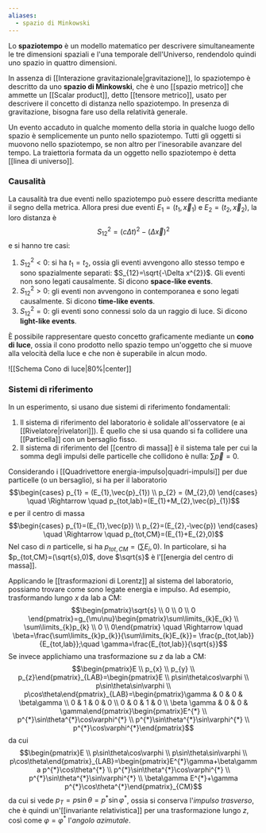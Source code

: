 ```yaml
---
aliases:
  - spazio di Minkowski
---
```

Lo **spaziotempo** è un modello matematico per descrivere simultaneamente le tre dimensioni spaziali e l'una temporale dell'Universo, rendendolo quindi uno spazio in quattro dimensioni.

In assenza di [[Interazione gravitazionale|gravitazione]], lo spaziotempo è descritto da uno **spazio di Minkowski**, che è uno [[spazio metrico]] che ammette un [[Scalar product]], detto [[tensore metrico]], usato per descrivere il concetto di distanza nello spaziotempo. In presenza di gravitazione, bisogna fare uso della relatività generale.

Un evento accaduto in qualche momento della storia in qualche luogo dello spazio è semplicemente un punto nello spaziotempo. Tutti gli oggetti si muovono nello spaziotempo, se non altro per l'inesorabile avanzare del tempo. La traiettoria formata da un oggetto nello spaziotempo è detta [[linea di universo]].
### Causalità
La causalità tra due eventi nello spaziotempo può essere descritta mediante il segno della metrica. Allora presi due eventi $E_{1}=(t_{1},\vec{x}_{1})$ e $E_{2}=(t_{2},\vec{x}_{2})$, la loro distanza è
$$S_{12}^{2}=(c\Delta t)^{2}-(\Delta\vec{x})^{2}$$
e si hanno tre casi:
1. $S_{12}^{2}<0$: si ha $t_{1}=t_{2}$, ossia gli eventi avvengono allo stesso tempo e sono spazialmente separati: $S_{12}=\sqrt{-\Delta x^{2}}$. Gli eventi non sono legati causalmente. Si dicono **space-like events**.
2. $S^{2}_{12}>0$: gli eventi non avvengono in contemporanea e sono legati causalmente. Si dicono **time-like events**.
3. $S^{2}_{12}=0$: gli eventi sono connessi solo da un raggio di luce. Si dicono **light-like events**.

È possibile rappresentare questo concetto graficamente mediante un **cono di luce**, ossia il cono prodotto nello spazio tempo un'oggetto che si muove alla velocità della luce e che non è superabile in alcun modo.

![[Schema Cono di luce|80%|center]]

### Sistemi di riferimento
In un esperimento, si usano due sistemi di riferimento fondamentali:
1. Il sistema di riferimento del laboratorio è solidale all'osservatore (e ai [[Rivelatore|rivelatori]]). È quello che si usa quando si fa collidere una [[Particella]] con un bersaglio fisso.
2. Il sistema di riferimento del [[centro di massa]] è il sistema tale per cui la somma degli impulsi delle particelle che collidono è nulla: $\sum\vec{p}=0$.

Considerando i [[Quadrivettore energia-impulso|quadri-impulsi]] per due particelle (o un bersaglio), si ha per il laboratorio
$$\begin{cases}
p_{1} = (E_{1},\vec{p}_{1})  \\
p_{2} = (M_{2},0)
\end{cases} \quad \Rightarrow \quad p_{tot,lab}=(E_{1}+M_{2},\vec{p}_{1})$$
e per il centro di massa
$$\begin{cases}
p_{1}=(E_{1},\vec{p})  \\
p_{2}=(E_{2},-\vec{p})
\end{cases} \quad \Rightarrow \quad p_{tot,CM}=(E_{1}+E_{2},0)$$
Nel caso di $n$ particelle, si ha $p_{tot,CM}=(\sum E_{i},0)$. In particolare, si ha $p_{tot,CM}=(\sqrt{s},0)$, dove $\sqrt{s}$ è l'[[energia del centro di massa]].

Applicando le [[trasformazioni di Lorentz]] al sistema del laboratorio, possiamo trovare come sono legate energia e impulso. Ad esempio, trasformando lungo $x$ da lab a CM:
$$\begin{pmatrix}\sqrt{s} \\ 0 \\ 0 \\ 0 \end{pmatrix}=g_{\mu\nu}\begin{pmatrix}\sum\limits_{k}E_{k} \\ \sum\limits_{k}p_{k} \\ 0 \\ 0\end{pmatrix} \quad \Rightarrow \quad \beta=\frac{\sum\limits_{k}p_{k}}{\sum\limits_{k}E_{k}}= \frac{p_{tot,lab}}{E_{tot,lab}};\quad \gamma=\frac{E_{tot,lab}}{\sqrt{s}}$$
Se invece applichiamo una trasformazione su $z$ da lab a CM:
$$\begin{pmatrix}E \\ p_{x} \\ p_{y} \\ p_{z}\end{pmatrix}_{LAB}=\begin{pmatrix}E \\ p\sin\theta\cos\varphi \\ p\sin\theta\sin\varphi \\ p\cos\theta\end{pmatrix}_{LAB}=\begin{pmatrix}\gamma & 0 & 0 & \beta\gamma \\ 0 & 1 & 0 & 0 \\ 0 & 0 & 1 & 0 \\ \beta \gamma & 0 & 0 & \gamma\end{pmatrix}\begin{pmatrix}E^{*} \\ p^{*}\sin\theta^{*}\cos\varphi^{*} \\ p^{*}\sin\theta^{*}\sin\varphi^{*} \\ p^{*}\cos\varphi^{*}\end{pmatrix}$$
da cui
$$\begin{pmatrix}E \\ p\sin\theta\cos\varphi \\ p\sin\theta\sin\varphi \\ p\cos\theta\end{pmatrix}_{LAB}=\begin{pmatrix}E^{*}\gamma+\beta\gamma p^{*}\cos\theta^{*} \\ p^{*}\sin\theta^{*}\cos\varphi^{*} \\ p^{*}\sin\theta^{*}\sin\varphi^{*} \\ \beta\gamma E^{*}+\gamma p^{*}\cos\theta^{*}\end{pmatrix}_{CM}$$
da cui si vede $p_{T}=p\sin\theta=p^{*}\sin\varphi^{*}$, ossia si conserva l'*impulso trasverso*, che è quindi un'[[invariante relativistica]] per una trasformazione lungo $z$, così come $\varphi=\varphi^{*}$ l'*angolo azimutale*.